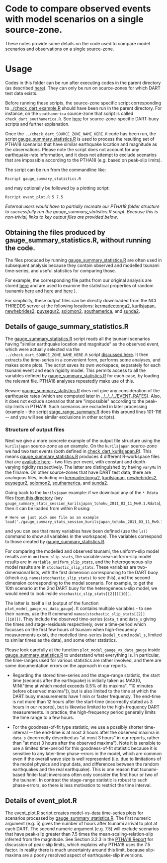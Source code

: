 # Code to compare observed events with model scenarios on a single source-zone.

These notes provide some details on the code used to compare model scenarios and observations on a single source-zone. 

# Usage

Codes in this folder can be run after executing codes in the parent directory (as described [here](../README.md)). They can only be run on source-zones for which DART test data exists. 

Before running these scripts, the source-zone specific script corresponding to [../check_dart_example.R](../check_dart_example.R) should have been run in the parent directory. For instance, on the `southamerica` source-zone that script is called `check_dart_southamerica.R`. See [here](../../../dart_check_codes) for source-zone-specific DART-buoy scripts and further explanation. 

Once the `../check_dart_SOURCE_ZONE_NAME_HERE.R` code has been run, the script [gauge_summary_statistics.R](./gauge_summary_statistics.R) is used to process the resulting set of PTHA18 scenarios that have similar earthquake location and magnitude as the observations. Please note the script does not account for any earthquake-rate information, and it does not attempt to exclude scenarios that are impossible according to the PTHA18 (e.g. based on peak-slip limits). 

The script can be run from the commandline like:

    Rscript gauge_summary_statistics.R

and may optionally be followed by a plotting script:

    Rscript event_plot.R 5 7.5

*External users would have to partially recreate our PTHA18 folder structure to successfully run the gauge_summary_statistics.R script. Because this is non-trivial, links to key output files are provided below*.

## Obtaining the files produced by gauge_summary_statistics.R, without running the code.

The files produced by running [gauge_summary_statistics.R](gauge_summary_statistics.R) are often used in subsequent analysis because they contain observed and modelled tsunami time-series, and useful statistics for comparing those. 

For example, the corresponding file paths from our original analysis are stored [here](../../../../EVENT_RATES/config_DART_test_files.R) and are used to examine the statistical properties of random tsunamis [here](../../../../EVENT_RATES/stage_range_summary.R) and [here](../../../../EVENT_RATES/event_properties_and_GOF.R) and [here](../../../../EVENT_RATES/event_dart_coverage_vs_distance.R) ). 

For simplicity, these output files can be directly downloaded from the NCI THREDDS server at the following locations: [kermadectonga2](https://thredds.nci.org.au/thredds/catalog/fj6/PTHA/AustPTHA_1/SOURCE_ZONES/kermadectonga2/TSUNAMI_EVENTS/plots/catalog.html),
[kurilsjapan](https://thredds.nci.org.au/thredds/catalog/fj6/PTHA/AustPTHA_1/SOURCE_ZONES/kurilsjapan/TSUNAMI_EVENTS/plots/catalog.html), 
[newhebrides2](https://thredds.nci.org.au/thredds/catalog/fj6/PTHA/AustPTHA_1/SOURCE_ZONES/newhebrides2/TSUNAMI_EVENTS/plots/catalog.html), 
[puysegur2](https://thredds.nci.org.au/thredds/catalog/fj6/PTHA/AustPTHA_1/SOURCE_ZONES/puysegur2/TSUNAMI_EVENTS/plots/catalog.html), 
[solomon2](https://thredds.nci.org.au/thredds/catalog/fj6/PTHA/AustPTHA_1/SOURCE_ZONES/solomon2/TSUNAMI_EVENTS/plots/catalog.html), 
[southamerica](https://thredds.nci.org.au/thredds/catalog/fj6/PTHA/AustPTHA_1/SOURCE_ZONES/southamerica/TSUNAMI_EVENTS/plots/catalog.html), and
[sunda2](https://thredds.nci.org.au/thredds/catalog/fj6/PTHA/AustPTHA_1/SOURCE_ZONES/sunda2/TSUNAMI_EVENTS/plots/catalog.html).


## Details of gauge_summary_statistics.R

The [gauge_summary_statistics.R](gauge_summary_statistics.R) script reads all the tsunami scenarios having "similar earthquake location and magnitude" as the observed event, which were actually selected via the `../check_dart_SOURCE_ZONE_NAME_HERE.R` script [discussed here](../../../dart_check-codes). It then extracts the time-series in a convenient form, performs some analyses, and makes some plots. The script saves its own workspace, separately for each tsunami event and each rigidity model. This permits access to all the variables defined by [gauge_summary_statistics.R](./gauge_summary_statistics.R) for each case, by loading the relevant file. PTHA18 analyses repeatedly make use of this.

Beware [gauge_summary_statistics.R](gauge_summary_statistics.R) does not give any consideration of the earthquake rates (which are computed later in [../../../../EVENT_RATES](../../../../EVENT_RATES)). Also, it does not exclude scenarios that are "impossible" according to the peak-slip limits in PTHA18. Such scenarios are excluded in later processing (example - the script [stage_range_summary.R](../../../../EVENT_RATES/stage_range_summary.R) does this around lines 101-116 -- and you will see similar exclusions in other scripts). 

### Structure of output files 

Next we give a more concrete example of the output file structure using the `kurilsjapan` source-zone as an example. On the `kurilsjapan` source-zone we had two test events (both defined in [check_dart_kurilsjapan.R](../../../dart_check_codes/check_dart_kurilsjapan.R)). This means [gauge_summary_statistics.R](gauge_summary_statistics.R) produces 4 different R-workspace files that are [available here](https://thredds.nci.org.au/thredds/catalog/fj6/PTHA/AustPTHA_1/SOURCE_ZONES/kurilsjapan/TSUNAMI_EVENTS/plots/catalog.html) - two files per event, with constant and depth-varying rigidity respectively. The latter are distinguished by having `varyMu` in the filname. On other source-zones that have DART test data, there are analogous files, including on [kermadectonga2](https://thredds.nci.org.au/thredds/catalog/fj6/PTHA/AustPTHA_1/SOURCE_ZONES/kermadectonga2/TSUNAMI_EVENTS/plots/catalog.html),
[kurilsjapan](https://thredds.nci.org.au/thredds/catalog/fj6/PTHA/AustPTHA_1/SOURCE_ZONES/kurilsjapan/TSUNAMI_EVENTS/plots/catalog.html), 
[newhebrides2](https://thredds.nci.org.au/thredds/catalog/fj6/PTHA/AustPTHA_1/SOURCE_ZONES/newhebrides2/TSUNAMI_EVENTS/plots/catalog.html), 
[puysegur2](https://thredds.nci.org.au/thredds/catalog/fj6/PTHA/AustPTHA_1/SOURCE_ZONES/puysegur2/TSUNAMI_EVENTS/plots/catalog.html), 
[solomon2](https://thredds.nci.org.au/thredds/catalog/fj6/PTHA/AustPTHA_1/SOURCE_ZONES/solomon2/TSUNAMI_EVENTS/plots/catalog.html), 
[southamerica](https://thredds.nci.org.au/thredds/catalog/fj6/PTHA/AustPTHA_1/SOURCE_ZONES/southamerica/TSUNAMI_EVENTS/plots/catalog.html), and
[sunda2](https://thredds.nci.org.au/thredds/catalog/fj6/PTHA/AustPTHA_1/SOURCE_ZONES/sunda2/TSUNAMI_EVENTS/plots/catalog.html).

Going back to the `kurilsjapan` example: if we download any of the `*.Rdata` files [from this directory](https://thredds.nci.org.au/thredds/catalog/fj6/PTHA/AustPTHA_1/SOURCE_ZONES/kurilsjapan/TSUNAMI_EVENTS/plots/catalog.html) (say `gauge_summary_stats_session_kurilsjapan_tohoku_2011_03_11_Mw9.1.Rdata`), then it can be loaded from within R using:
    
    # Here we just pick one file as an example
    load('./gauge_summary_stats_session_kurilsjapan_tohoku_2011_03_11_Mw9.1.Rdata')

and you can see that many variables have been defined (use the `ls()` command to show all variables in the workspace). The variables correspond to those created by [gauge_summary_statistics.R](./gauge_summary_statistics.R). 

For comparing the modelled and observed tsunami, the uniform-slip model results are in `uniform_slip_stats`, the variable-area-uniform-slip model results are in `variable_uniform_slip_stats`, and the heterogeneous-slip model results are in `stochastic_slip_stats`. These variables are two-dimensional lists, with the first dimension corresponding to the DART buoy (check e.g. `names(stochastic_slip_stats)` to see this), and the second dimension corresponding to the model scenario. For example, to get the 10th scenario at the 2nd DART buoy for the heterogeneous-slip model, we would need to look inside `stochastic_slip_stats[[2]][[10]]`. 

The latter is itself a list (output of the function `plot_model_gauge_vs_data_gauge`). It contains multiple variables - to see their names, use the R command `names(stochastic_slip_stats[[2]][[10]])`. They include the observed time-series (`data_t` and `data_s` giving the times and stage-residuals respectively, over a time-period which focusses on the first few hours of tsunami when high-frequency measurements exist), the modelled time-series (`model_t` and `model_s`, limited to similar times as the data), and some other statistics.  

Please look carefully at the function `plot_model_gauge_vs_data_gauge` inside [gauge_summary_statistics.R](./gauge_summary_statistics.R) to understand what everything is. In particular, the time-ranges used for various statistics are rather involved, and there are some documentation errors on the approach in our reports. 

* Regarding the stored time-series and the stage-range statistic, the start time (seconds after the earthquake) is initially taken as MAX(0, MIN("time at which model exceeds 0.5% of its maxima", "10 minutes before observed maxima")), but is also limited to the time at which the DART buoy measurements have 1 min or faster frequency. The end-time is not more than 12 hours after the start-time (incorrectly stated as 3 hours in our reports), but is likewise limited to the high-frequency DART measurements. In practice, the high-frequency period generally limits the time range to a few hours. 

* For the goodness-of-fit type statistic, we use a possibly shorter time-interval -- the end-time is at most 3 hours after the observed maxima in `data_s` (incorrectly described as "at most 3 hours" in our reports, rather than "at most 3 hours after the observed maxima"). Note it is sensible to use a limited time-period for this goodness-of-fit statistic because it is sensitive to any later-time phase-errors in the model, which are common even if the overall wave size is well represented (i.e. due to limitations of the model physics and input data, and differences between the random earthquakes and the real earthquake). This is one reason that tsunami-based finite-fault inversions often only consider the first hour or two of the tsunami. In contrast the stage-range statistic is robust to such phase-errors, so there is less motivation to restrict the time interval.

## Details of event_plot.R

The [event_plot.R](event_plot.R) script creates model-vs-data time-series plots for scenarios processed by [gauge_summary_statistics.R](gauge_summary_statistics.R). The first numeric argument (e.g. 5) gives the number of hours after tsunami arrival to plot at each DART. The second numeric argument (e.g. 7.5) will exclude scenarios that have peak-slip greater than 7.5 times the mean-scaling-relation-slip inferred from the magnitude. See Section 3.2.3 in the [PTHA18 Report]() for discussion of peak-slip limits, which explains why PTHA18 uses the 7.5 factor. In reality there is much uncertainty around this limit, because slip-maxima are a poorly resolved aspect of earthquake-slip inversions. 

